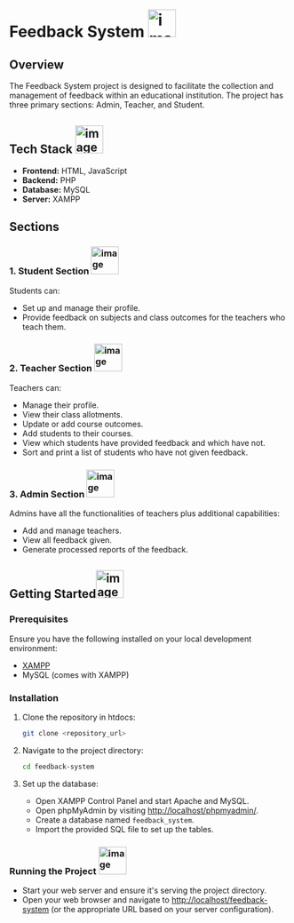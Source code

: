 # Feedback System   <img src="https://github-production-user-asset-6210df.s3.amazonaws.com/112846526/347160330-a015a6e5-290d-4e11-a28c-3f9b0d59d818.png?X-Amz-Algorithm=AWS4-HMAC-SHA256&X-Amz-Credential=AKIAVCODYLSA53PQK4ZA%2F20240725%2Fus-east-1%2Fs3%2Faws4_request&X-Amz-Date=20240725T060500Z&X-Amz-Expires=300&X-Amz-Signature=90b8903b176e86d1853a4862d7f77e6e5bf17a2fe93c0547eccc31d7b2f6110f&X-Amz-SignedHeaders=host&actor_id=112846526&key_id=0&repo_id=740856953" alt="image" width="50"/>



## Overview

The Feedback System project is designed to facilitate the collection and management of feedback within an educational institution. The project has three primary sections: Admin, Teacher, and Student.

## Tech Stack  <img src="https://github-production-user-asset-6210df.s3.amazonaws.com/112846526/347160897-e7da1ab5-4360-46a0-bf45-74aaa349de1a.png?X-Amz-Algorithm=AWS4-HMAC-SHA256&X-Amz-Credential=AKIAVCODYLSA53PQK4ZA%2F20240725%2Fus-east-1%2Fs3%2Faws4_request&X-Amz-Date=20240725T060526Z&X-Amz-Expires=300&X-Amz-Signature=1867b1f53de45f4b4730fd64fc387822f42aff2a510028b4b31d828d4594696b&X-Amz-SignedHeaders=host&actor_id=112846526&key_id=0&repo_id=740856953" alt="image" width="50"/>


- **Frontend:** HTML, JavaScript
- **Backend:** PHP
- **Database:** MySQL
- **Server:** XAMPP

## Sections

### 1. Student Section  <img src="https://github-production-user-asset-6210df.s3.amazonaws.com/112846526/347161090-ba465c73-bd69-4294-b784-bfb507cd9586.png?X-Amz-Algorithm=AWS4-HMAC-SHA256&X-Amz-Credential=AKIAVCODYLSA53PQK4ZA%2F20240725%2Fus-east-1%2Fs3%2Faws4_request&X-Amz-Date=20240725T060548Z&X-Amz-Expires=300&X-Amz-Signature=109fd6f86bc2121fd458a88961f7c5a85259e5bb29366f53e4e976326f28440b&X-Amz-SignedHeaders=host&actor_id=112846526&key_id=0&repo_id=740856953" alt="image" width="50"/>


Students can:
- Set up and manage their profile.
- Provide feedback on subjects and class outcomes for the teachers who teach them.

### 2. Teacher Section  <img src="https://github-production-user-asset-6210df.s3.amazonaws.com/112846526/347161264-38e82f67-201a-4d03-b4e0-a37cd84b6295.png?X-Amz-Algorithm=AWS4-HMAC-SHA256&X-Amz-Credential=AKIAVCODYLSA53PQK4ZA%2F20240725%2Fus-east-1%2Fs3%2Faws4_request&X-Amz-Date=20240725T060608Z&X-Amz-Expires=300&X-Amz-Signature=f14d18ab1fc9c9ec143b6a701c4019da04dc0782a8e1f840405db7349235c1b6&X-Amz-SignedHeaders=host&actor_id=112846526&key_id=0&repo_id=740856953" alt="image" width="50"/>


Teachers can:
- Manage their profile.
- View their class allotments.
- Update or add course outcomes.
- Add students to their courses.
- View which students have provided feedback and which have not.
- Sort and print a list of students who have not given feedback.

### 3. Admin Section  <img src="https://github-production-user-asset-6210df.s3.amazonaws.com/112846526/347161425-c693ae2e-9869-4ac8-95dd-fd5e2105ae00.png?X-Amz-Algorithm=AWS4-HMAC-SHA256&X-Amz-Credential=AKIAVCODYLSA53PQK4ZA%2F20240725%2Fus-east-1%2Fs3%2Faws4_request&X-Amz-Date=20240725T060627Z&X-Amz-Expires=300&X-Amz-Signature=1d48bb336e93a92dba0cf6eeba7038175c943f0674951142cfe60acb03fff77b&X-Amz-SignedHeaders=host&actor_id=112846526&key_id=0&repo_id=740856953" alt="image" width="50"/>


Admins have all the functionalities of teachers plus additional capabilities:
- Add and manage teachers.
- View all feedback given.
- Generate processed reports of the feedback.

## Getting Started<img src="https://github-production-user-asset-6210df.s3.amazonaws.com/112846526/347161601-19c5d9ca-f0cf-41a2-aefd-9fb989c6137b.png?X-Amz-Algorithm=AWS4-HMAC-SHA256&X-Amz-Credential=AKIAVCODYLSA53PQK4ZA%2F20240725%2Fus-east-1%2Fs3%2Faws4_request&X-Amz-Date=20240725T060644Z&X-Amz-Expires=300&X-Amz-Signature=57ae7af0a59187bd719fc9de5aec01ed7a923ed0641fb7fd1a238ebe30b9e47d&X-Amz-SignedHeaders=host&actor_id=112846526&key_id=0&repo_id=740856953" alt="image" width="50"/>


### Prerequisites

Ensure you have the following installed on your local development environment:
- [XAMPP](https://www.apachefriends.org/index.html)
- MySQL (comes with XAMPP)

### Installation

1. Clone the repository in htdocs:
   ```sh
   git clone <repository_url>
   ```


2. Navigate to the project directory:
   ```sh
   cd feedback-system
    ```

3. Set up the database:
   - Open XAMPP Control Panel and start Apache and MySQL.
   - Open phpMyAdmin by visiting [http://localhost/phpmyadmin/](http://localhost/phpmyadmin/).
   - Create a database named `feedback_system`.
   - Import the provided SQL file to set up the tables.

### Running the Project <img src="https://github-production-user-asset-6210df.s3.amazonaws.com/112846526/347161820-3b00fcd4-59af-4b3a-bf88-4d1182322eb9.png?X-Amz-Algorithm=AWS4-HMAC-SHA256&X-Amz-Credential=AKIAVCODYLSA53PQK4ZA%2F20240725%2Fus-east-1%2Fs3%2Faws4_request&X-Amz-Date=20240725T060713Z&X-Amz-Expires=300&X-Amz-Signature=5fe07f4384d5571d3b737c40fd7bf6b9260b76ddf19c107989bccfe7acde814d&X-Amz-SignedHeaders=host&actor_id=112846526&key_id=0&repo_id=740856953" alt="image" width="50"/>


- Start your web server and ensure it's serving the project directory.
- Open your web browser and navigate to [http://localhost/feedback-system](http://localhost/feedback-system) (or the appropriate URL based on your server configuration).

    
